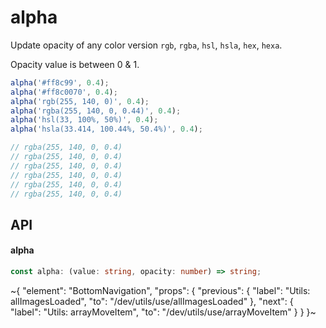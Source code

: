 
# alpha

Update opacity of any color version `rgb`, `rgba`, `hsl`, `hsla`, `hex`, `hexa`.

Opacity value is between 0 & 1.

```ts
alpha('#ff8c99', 0.4);
alpha('#ff8c0070', 0.4);
alpha('rgb(255, 140, 0)', 0.4);
alpha('rgba(255, 140, 0, 0.44)', 0.4);
alpha('hsl(33, 100%, 50%)', 0.4);
alpha('hsla(33.414, 100.44%, 50.4%)', 0.4);

// rgba(255, 140, 0, 0.4)
// rgba(255, 140, 0, 0.4)
// rgba(255, 140, 0, 0.4)
// rgba(255, 140, 0, 0.4)
// rgba(255, 140, 0, 0.4)
// rgba(255, 140, 0, 0.4)
```

## API

#### alpha

```ts
const alpha: (value: string, opacity: number) => string;
```


~{
  "element": "BottomNavigation",
  "props": {
    "previous": {
      "label": "Utils: allImagesLoaded",
      "to": "/dev/utils/use/allImagesLoaded"
    },
    "next": {
      "label": "Utils: arrayMoveItem",
      "to": "/dev/utils/use/arrayMoveItem"
    }
  }
}~
